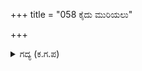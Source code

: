 +++
title = "058 ಕೈದು ಮುರಿಯಲು"

+++

<details><summary>ಗದ್ಯ (ಕ.ಗ.ಪ) </summary>

58. ಕರ್ಣನ ಕೈಯಲ್ಲಿದ್ದ ಬಿಲ್ಲು ಮುರಿದಾಗ ಯುದ್ಧವನ್ನು ಮುಂದುವರಿಸಲಾಗದೆ ಕರ್ಣನು ಯುದ್ಧದಿಂದ ಹಿಂದೆ ಸರಿದನು. ಆಗ ಕರ್ಣನ ಮಗನು ಕೋಪದಿಂದ ಅಭಿಮನ್ಯುವಿನ ಯುದ್ಧವನ್ನು ತಡೆದನು. ಅಭಿಮನ್ಯು ಐದು ಬಾಣಗಳಿಂದ ಅವನ ಕೊರಳನ್ನು ಕತ್ತರಿಸಿದನು. ಅವನ ಜೀವವನ್ನು ಯಮದೂತರು ಕೊಂಡುಹೋದರು. ಯುದ್ಧ ಅದ್ಭುತವಾಯಿತು.
</details>
